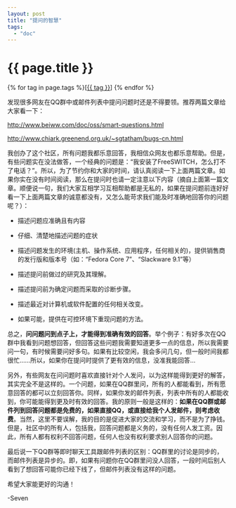 ```yaml
---
layout: post
title: "提问的智慧"
tags:
  - "doc"
---
```


# {{ page.title }}

<div class="tags">
{% for tag in page.tags %}[<a class="tag" href="/tags.html#{{ tag }}">{{ tag }}</a>] {% endfor %}
</div>


发现很多网友在QQ群中或邮件列表中提问问题时还是不得要领。推荐两篇文章给大家看一下：

<http://www.beiww.com/doc/oss/smart-questions.html>

<http://www.chiark.greenend.org.uk/~sgtatham/bugs-cn.html>

我创办了这个社区，所有问题我都乐意回答，我相信众网友也都乐意帮助。但是，有些问题实在没法做答，一个经典的问题是：“我安装了FreeSWITCH，怎么打不了电话？”。所以，为了节约你和大家的时间，请认真阅读一下上面两篇文章。如果你实在没有时间阅读，那么在提问时也请一定注意以下内容（摘自上面第一篇文章。顺便说一句，我们大家互相学习互相帮助都是无私的，如果在提问题前连好好看一下上面两篇文章的诚意都没有，又怎么能苛求我们能及时准确地回答你的问题呢？）：

* 描述问题应准确且有内容

* 仔细、清楚地描述问题的症状

* 描述问题发生的环境(主机、操作系统、应用程序，任何相关的)，提供销售商的发行版和版本号（如：“Fedora Core 7”、“Slackware 9.1”等）

* 描述提问前做过的研究及其理解。

* 描述提问前为确定问题而采取的诊断步骤。

* 描述最近对计算机或软件配置的任何相关改变。

* 如果可能，提供在可控环境下重现问题的方法。


总之，<strong>问问题问到点子上，才能得到准确有效的回答</strong>。举个例子：有好多次在QQ群中我看到问题想回答，但回答这些问题我需要知道更多一点的信息，所以我需要问一句，有时候需要问好多句。如果有比较空闲，我会多问几句，但一般时间我都很忙……所以，如果你在提问时提供了更有效的信息，没准我能回答...

另外，有些网友在问问题时喜欢直接针对个人发问，以为这样能得到更好的解答，其实完全不是这样的。一个问题，如果在QQ群里问，所有的人都能看到，所有愿意回答的都可以立刻回答你。同样，如果你发的邮件列表，列表中所有的人都能收到，你可能能得到更及时有效的回答。我的原则一般是这样的：<strong>如果在QQ群或邮件列到回答问题都是免费的，如果直接QQ，或直接给我个人发邮件，则考虑收费</strong>。当然，这里不要误解，我的目的是促进大家的交流和学习，而不是为了挣钱。但是，社区中的所有人，包括我，回答问题都是义务的，没有任何人发工资。因此，所有人都有权利不回答问题，任何人也没有权利要求别人回答你的问题。

最后说一下QQ群等即时聊天工具跟邮件列表的区别：QQ群里的讨论是同步的，而邮件列表是异步的。即，如果有问题你在QQ群里问没人回答，一段时间后别人看到了想回答可能你已经下线了，但邮件列表没有这样的问题。

希望大家能更好的沟通！

-Seven
